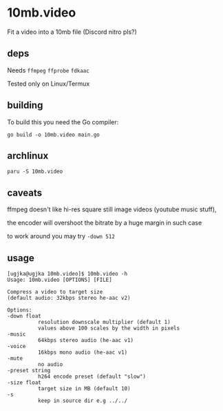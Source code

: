 # 10mb.video
Fit a video into a 10mb file (Discord nitro pls?)

## deps
Needs `ffmpeg` `ffprobe` `fdkaac`

Tested only on Linux/Termux

## building
To build this you need the Go compiler:

`go build -o 10mb.video main.go`

## archlinux
`paru -S 10mb.video`

## caveats
ffmpeg doesn't like hi-res square still image videos (youtube music stuff),

the encoder will overshoot the bitrate by a huge margin in such case

to work around you may try `-down 512`

## usage
```
[ugjka@ugjka 10mb.video]$ 10mb.video -h
Usage: 10mb.video [OPTIONS] [FILE]

Compress a video to target size
(default audio: 32kbps stereo he-aac v2)

Options:
-down float
          resolution downscale multiplier (default 1)
          values above 100 scales by the width in pixels
-music
          64kbps stereo audio (he-aac v1)
-voice
          16kbps mono audio (he-aac v1)
-mute
          no audio
-preset string
          h264 encode preset (default "slow")
-size float
          target size in MB (default 10)
-s        
          keep in source dir e.g ../../
          
```
